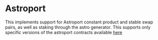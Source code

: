 # Astroport

This implements support for Astroport constant product and stable swap pairs, as well as staking through the astro generator. This supports only specific versions of the astroport contracts available [here](https://github.com/astroport-fi/astroport-changelog/blob/4d8685a18341eb5bf207a9dff8f95fec14a28781/terra-2/phoenix-1/contract_commits.json)
